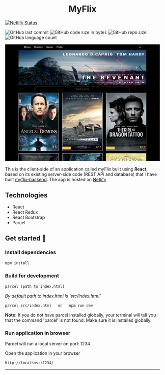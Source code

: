 <h1 align="center">MyFlix</h1>

[![Netlify Status](https://api.netlify.com/api/v1/badges/d17fdf07-301b-466d-8cb5-6e9b661cbb85/deploy-status)](https://app.netlify.com/sites/paulinemarg-myflix/deploys)

<img alt="GitHub last commit" src="https://img.shields.io/github/last-commit/paulinemarg/myFlix-client"> <img alt="GitHub code size in bytes" src="https://img.shields.io/github/languages/code-size/paulinemarg/myFlix-client?color=green"> <img alt="GitHub repo size" src="https://img.shields.io/github/repo-size/paulinemarg/myFlix-client?color=yellow"> <img alt="GitHub language count" src="https://img.shields.io/github/languages/count/paulinemarg/myFlix-client?style=plastic">

![myFlix](/myflix.png)

This is the client-side of an application called myFlix built using **React**, based on its existing server-side code (REST API and database)
that I have built [myflix-backend](https://github.com/paulinemarg/myFlix-backend.git). The app is hosted on [Netlify](https://paulinemarg-myflix.netlify.app)

## Technologies

- React
- React Redux
- React Bootstrap
- Parcel

## Get started 🚀

### Install dependencies

```bash
npm install
```

### Build for development

```bash
parcel [path to index.html]
```

_By default path to index.html is 'src/index.html'_

```bash
parcel src/index.html   or   npm run dev
```

**Note:** If you do not have parcel installed globally, your terminal will tell you that the command 'parcel' is not found. Make sure it is installed globally.

### Run application in browser

Parcel will run a local server on port: 1234

Open the application in your browser

```
http://localhost:1234/
```

---
